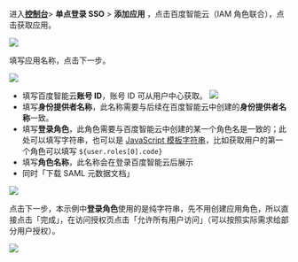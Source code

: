 <IntegrationDetailCard :title="`在 ${$localeConfig.brandName} 中创建应用`">

进入[**控制台**](https://console.genauth.ai)> **单点登录 SSO** > **添加应用** ，点击百度智能云（IAM 角色联合），点击获取应用。

![](~@imagesZhCn/integration/baidu-cloud-role-iam/1-1.png)

填写应用名称，点击下一步。

![](~@imagesZhCn/integration/baidu-cloud-role-iam/1-2.png)

- 填写百度智能云**账号 ID**，账号 ID 可从用户中心获取。
  ![](~@imagesZhCn/integration/baidu-cloud-role-iam/1-3.png)
- 填写**身份提供者名称**，此名称需要与后续在百度智能云中创建的**身份提供者名称**一致。
- 填写**登录角色**，此角色需要与百度智能云中创建的某一个角色名是一致的；此处可以填写字符串，也可以是 <a href="https://developer.mozilla.org/zh-CN/docs/Web/JavaScript/Reference/Template_literals" target="_blank">JavaScript 模板字符串</a>，比如获取用户的第一个角色可以填写 `${user.roles[0].code}`
- 填写**角色名称**，此名称会在登录百度智能云后展示
- 同时「下载 SAML 元数据文档」

![](~@imagesZhCn/integration/baidu-cloud-role-iam/1-4.png)

点击下一步，本示例中**登录角色**使用的是纯字符串，先不用创建应用角色，所以直接点击「完成」，在访问授权页点击「允许所有用户访问」（可以按照实际需求给部分用户授权）。

![](~@imagesZhCn/integration/baidu-cloud-role-iam/1-5.png)

</IntegrationDetailCard>
